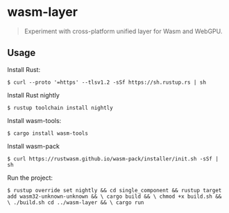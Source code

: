 # wasm-layer

> Experiment with cross-platform unified layer for Wasm and WebGPU.

## Usage

Install Rust:

`$ curl --proto '=https' --tlsv1.2 -sSf https://sh.rustup.rs | sh
`

Install Rust nightly

`$ rustup toolchain install nightly`

Install wasm-tools:

`$ cargo install wasm-tools`

Install wasm-pack

`$ curl https://rustwasm.github.io/wasm-pack/installer/init.sh -sSf | sh
`

Run the project:

`$ rustup override set nightly && cd single_component && rustup target add wasm32-unknown-unknown && \
cargo build && \
chmod +x build.sh && \ ./build.sh
cd ../wasm-layer && \
cargo run`
